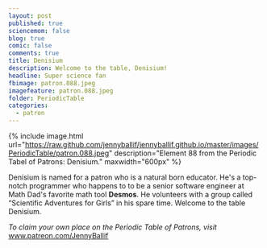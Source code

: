 ```yaml
---
layout: post
published: true
sciencemom: false
blog: true
comic: false
comments: true
title: Denisium
description: Welcome to the table, Denisium!
headline: Super science fan
fbimage: patron.088.jpeg
imagefeature: patron.088.jpeg
folder: PeriodicTable
categories:
  - patron
---
```


{% include image.html url="https://raw.github.com/jennyballif/jennyballif.github.io/master/images/PeriodicTable/patron.088.jpeg" description="Element 88 from the Periodic Tabel of Patrons: Denisium." maxwidth="600px" %}


Denisium is named for a patron who is a natural born educator. He's a top-notch programmer who happens to to be a senior software engineer at Math Dad's favorite math tool __Desmos__. He volunteers with a group called “Scientific Adventures for Girls” in his spare time. Welcome to the table Denisium.

_To claim your own place on the Periodic Table of Patrons, visit_ www.patreon.com/JennyBallif
